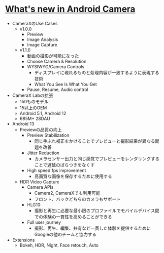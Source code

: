 # [What's new in Android Camera](https://io.google/2022/program/f4726bbd-d230-4574-abc6-211baa6aec35/)

* CameraXのUse Cases
  * v1.0.0
    * Preview
    * Image Analysis
    * Image Capture
  * v1.1.0
    * 動画の撮影が可能になった
    * Choose Camera & Resolution
    * WYSIWYG/Camera Controls
      * ディスプレイに現れるものと処理内容が一致するように表現する技術
      * What You See Is What You Get
    * Pause, Resume, Audio control
* CameraX Labの拡張
  * 150ものモデル
  * 15以上のOEM
  * Android 5.1, Android 12
  * 685M+ 28DAU
* Android 13
  * Previewの品質の向上
    * Preview Stabilization
      * 同じ手ぶれ補正をかけることでプレビューと撮影結果が異なる問題を改善
    * Jitter Reduction
      * カメラセンサー出力と同じ感覚でプレビューをレンダリングすることで遅延のばらつきをなくす
    * High speed fps improvement
      * 高画質な画像を保存するために使用する
  * HDR Video Capture
    * Camera APIs
      * Camera2, CameraXでも利用可能
      * フロント、バックどちらのカメラもサポート
    * HLG10
      * 撮影と再生に必要な最小限のプロファイルでモバイルデバイス間での体験の一貫性を高めることができる
    * Full user journey
      * 撮影、再生、編集、共有など一貫した体験を提供するためにGoogleの他のチームと協力する
* Extensions
  * Bokeh, HDR, Night, Face retouch, Auto
